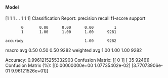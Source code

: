 #### Model
[1 1 1 ... 1 1 1]
Classification Report:
              precision    recall  f1-score   support

           0       0.00      0.00      0.00         1
           1       1.00      1.00      1.00      9281

    accuracy                           1.00      9282
   macro avg       0.50      0.50      0.50      9282
weighted avg       1.00      1.00      1.00      9282

Accuracy: 0.9961215255332903
Confusion Matrix:
[[   0    1]
 [  35 9246]]
Confusion Matrix (%):
[[0.00000000e+00 1.07735402e-02]
 [3.77073906e-01 9.96121526e+01]]
